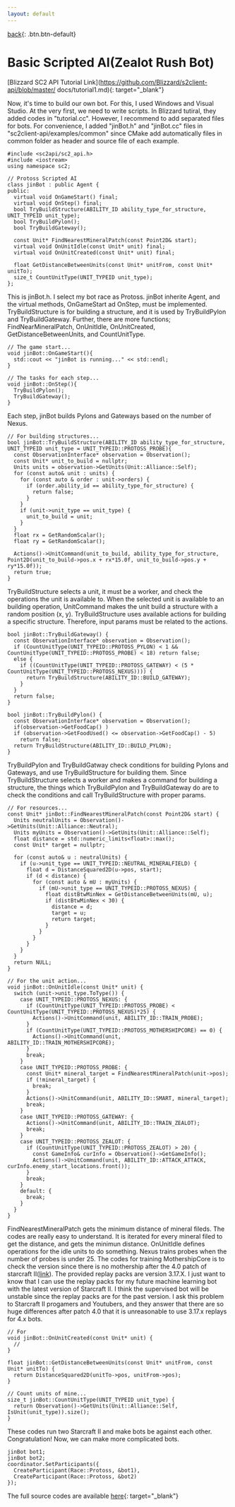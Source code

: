 ```yaml
---
layout: default
---
```

[back](./scriptedblizzMain){: .btn.btn-default}

# Basic Scripted AI(Zealot Rush Bot)

[Blizzard SC2 API Tutorial Link](https://github.com/Blizzard/s2client-api/blob/master/
docs/tutorial1.md){: target="_blank"}

Now, it's time to build our own bot. For this, I used Windows and Visual Studio. At the very first, we need to write scripts. In Blizzard tutiral, they added codes in "tutorial.cc". However, I recommend to add separated files for bots. For convenience, I added "jinBot.h" and "jinBot.cc" files in "sc2client-api/examples/common" since CMake add automatically files in common folder as header and source file of each example. 

	#include <sc2api/sc2_api.h>
	#include <iostream>
	using namespace sc2;

	// Protoss Scripted AI 
	class jinBot : public Agent {
	public:
	  virtual void OnGameStart() final;
	  virtual void OnStep() final;
	  bool TryBuildStructure(ABILITY_ID ability_type_for_structure, UNIT_TYPEID unit_type);
	  bool TryBuildPylon();
	  bool TryBuildGateway();
	  
	  const Unit* FindNearestMineralPatch(const Point2D& start);
	  virtual void OnUnitIdle(const Unit* unit) final;
	  virtual void OnUnitCreated(const Unit* unit) final;

	  float GetDistanceBetweenUnits(const Unit* unitFrom, const Unit* unitTo);
	  size_t CountUnitType(UNIT_TYPEID unit_type);
	};

This is jinBot.h. I select my bot race as Protoss. jinBot inherite Agent, and the virtual methods, OnGameStart ad OnStep, must be implemented. TryBuildStructure is for building a structure, and it is used by TryBuildPylon and TryBuildGateway. Further, there are more functions; FindNearMineralPatch, OnUnitIdle, OnUnitCreated, GetDistanceBetweenUnits, and CountUnitType.

	// The game start...
	void jinBot::OnGameStart(){
	  std::cout << "jinBot is running..." << std::endl;
	}

	// The tasks for each step...
	void jinBot::OnStep(){
	  TryBuildPylon();
	  TryBuildGateway();
	}

Each step, jinBot builds Pylons and Gateways based on the number of Nexus. 

	// For building structures...
	bool jinBot::TryBuildStructure(ABILITY_ID ability_type_for_structure, UNIT_TYPEID unit_type = UNIT_TYPEID::PROTOSS_PROBE){
	  const ObservationInterface* observation = Observation();
	  const Unit* unit_to_build = nullptr;
	  Units units = observation->GetUnits(Unit::Alliance::Self);
	  for (const auto& unit : units) {
	    for (const auto & order : unit->orders) {
	      if (order.ability_id == ability_type_for_structure) {
	        return false;
	      }
	    }
	    if (unit->unit_type == unit_type) {
	      unit_to_build = unit;
	    }
	  }
	  float rx = GetRandomScalar();
	  float ry = GetRandomScalar();

	  Actions()->UnitCommand(unit_to_build, ability_type_for_structure, Point2D(unit_to_build->pos.x + rx*15.0f, unit_to_build->pos.y + ry*15.0f));
	  return true;
	}

TryBuildStructure selects a unit, it must be a worker, and check the operations the unit is available to. When the selected unit is available to an building operation, UnitCommand makes the unit build a structure with a random position (x, y). TryBuildStructure uses available actions for building a specific structure. Therefore, input params must be related to the actions.

	bool jinBot::TryBuildGateway() {
	  const ObservationInterface* observation = Observation();
	  if (CountUnitType(UNIT_TYPEID::PROTOSS_PYLON) < 1 && CountUnitType(UNIT_TYPEID::PROTOSS_PROBE) < 18) return false;
	  else {
	    if ((CountUnitType(UNIT_TYPEID::PROTOSS_GATEWAY) < (5 *  CountUnitType(UNIT_TYPEID::PROTOSS_NEXUS)))) {
	      return TryBuildStructure(ABILITY_ID::BUILD_GATEWAY);
	    }
	  }
	  return false;
	}

	bool jinBot::TryBuildPylon() {
	  const ObservationInterface* observation = Observation();
	  if(observation->GetFoodCap() )
	  if (observation->GetFoodUsed() <= observation->GetFoodCap() - 5)
	    return false;
	  return TryBuildStructure(ABILITY_ID::BUILD_PYLON);
	}

TryBuildPylon and TryBuildGatway check conditions for building Pylons and Gateways, and use TryBuildStructure for building them. Since TryBuildStructure selects a worker and makes a command for building a structure, the things which TryBuildPylon and TryBuildGateway do are to check the conditions and call TryBuildStructure with proper params.

	// For resources...
	const Unit* jinBot::FindNearestMineralPatch(const Point2D& start) {
	  Units neutralUnits = Observation()->GetUnits(Unit::Alliance::Neutral);
	  Units myUnits = Observation()->GetUnits(Unit::Alliance::Self);
	  float distance = std::numeric_limits<float>::max();
	  const Unit* target = nullptr;

	  for (const auto& u : neutralUnits) {
	    if (u->unit_type == UNIT_TYPEID::NEUTRAL_MINERALFIELD) {
	      float d = DistanceSquared2D(u->pos, start);
	      if (d < distance) {
	        for (const auto & mU : myUnits) {
	          if (mU->unit_type == UNIT_TYPEID::PROTOSS_NEXUS) {
	            float distBtwMinNex = GetDistanceBetweenUnits(mU, u);
	            if (distBtwMinNex < 30) {
	              distance = d;
	              target = u;
	              return target;
	            }
	          }
	        }
	      }
	    }
	  }
	  return NULL;
	}

	// For the unit action...
	void jinBot::OnUnitIdle(const Unit* unit) {
	  switch (unit->unit_type.ToType()) {
	    case UNIT_TYPEID::PROTOSS_NEXUS: {
	      if (CountUnitType(UNIT_TYPEID::PROTOSS_PROBE) < CountUnitType(UNIT_TYPEID::PROTOSS_NEXUS)*25) {
	        Actions()->UnitCommand(unit, ABILITY_ID::TRAIN_PROBE);
	      }
	      if (CountUnitType(UNIT_TYPEID::PROTOSS_MOTHERSHIPCORE) == 0) {
	        Actions()->UnitCommand(unit, ABILITY_ID::TRAIN_MOTHERSHIPCORE);
	      }
	      break;
	    }
	    case UNIT_TYPEID::PROTOSS_PROBE: {
	      const Unit* mineral_target = FindNearestMineralPatch(unit->pos);
	      if (!mineral_target) {
	        break;
	      }
	      Actions()->UnitCommand(unit, ABILITY_ID::SMART, mineral_target);
	      break;
	    }
	    case UNIT_TYPEID::PROTOSS_GATEWAY: {
	      Actions()->UnitCommand(unit, ABILITY_ID::TRAIN_ZEALOT);
	      break;
	    }
	    case UNIT_TYPEID::PROTOSS_ZEALOT: {
	      if (CountUnitType(UNIT_TYPEID::PROTOSS_ZEALOT) > 20) {
	        const GameInfo& curInfo = Observation()->GetGameInfo();
	        Actions()->UnitCommand(unit, ABILITY_ID::ATTACK_ATTACK, curInfo.enemy_start_locations.front());
	      }
	      break;
	    }
	    default: {
	      break;
	    }
	  }
	}


FindNearestMineralPatch gets the minimum distance of mineral fileds. The codes are really easy to understand. It is iterated for every mineral filed to get the distance, and gets the minimun distance. OnUnitIdle defines operations for the idle units to do something. Nexus trains probes when the number of probes is under 25. The codes for training MothershipCore is to check the version since there is no mothership after the 4.0 patch of starcraft II([link](https://news.blizzard.com/en-us/starcraft2/21183638/starcraft-ii-4-0-patch-notes)). The provided replay packs are version 3.17.X. I just want to know that I can use the replay packs for my future machine learning bot with the latest version of Starcraft II. I think the supervised bot will be unstable since the replay packs are for the past version. I ask this problem to Starcraft II progamers and Youtubers, and they answer that there are so huge differences after patch 4.0 that it is unreasonable to use 3.17.x replays for 4.x bots.

	// For 
	void jinBot::OnUnitCreated(const Unit* unit) {
	  //
	}

	float jinBot::GetDistanceBetweenUnits(const Unit* unitFrom, const Unit* unitTo) {
	  return DistanceSquared2D(unitTo->pos, unitFrom->pos);
	}

	// Count units of mine...
	size_t jinBot::CountUnitType(UNIT_TYPEID unit_type) {
	  return Observation()->GetUnits(Unit::Alliance::Self, IsUnit(unit_type)).size();
	}

These codes run two Starcraft II and make bots be against each other. Congratulation! Now, we can make more complicated bots. 
	
	jinBot bot1;
	jinBot bot2;
	coordinator.SetParticipants({
	  CreateParticipant(Race::Protoss, &bot1),
	  CreateParticipant(Race::Protoss, &bot2)
	});


The full source codes are available [here](https://github.com/jin993/sc2API_bot){: target="_blank"}